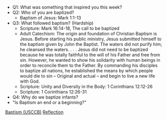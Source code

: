 - Q1: What was something that inspired you this week?
- Q2: Who of you are baptized?
  - Baptism of Jesus: Mark 1:1-13
- Q3: What followed baptism? (Hardship)
  - Scripture: Mark 16:14-18, The call to be baptized
  - Adult Catechism: 
    The origin and foundation of Christian Baptism is Jesus. Before starting his public ministry, Jesus submitted himself to the baptism given by John the Baptist. The waters did not purify him; he cleansed the waters. . . . Jesus did not need to be baptized because he was totally faithful to the will of his Father and free from sin. However, he wanted to show his solidarity with human beings in order to reconcile them to the Father. By commanding his disciples to baptize all nations, he established the means by which people would die to sin – Original and actual – and begin to live a new life with God.
  - Scripture: Unity and Diversity in the Body: 1 Corinthians 12:12-26
  - Scripture: 1 Corinthians 12:26-31
- Q4: Why do we baptize infants?
- "Is Baptism an end or a beginning?"

[Baptism (USCCB)](https://www.usccb.org/prayer-and-worship/sacraments-and-sacramentals/baptism)
[Reflection](https://www.ncregister.com/blog/the-beauty-of-creation-reflects-the-beauty-of-the-creator)